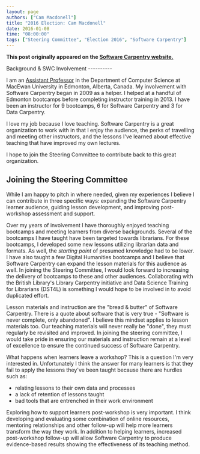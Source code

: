 ```yaml
---
layout: page
authors: ["Cam Macdonell"]
title: "2016 Election: Cam Macdonell"
date: 2016-01-08
time: "08:00:00"
tags: ["Steering Committee", "Election 2016", "Software Carpentry"]
---
```


<p><b>This post originally appeared on the <a href="https://software-carpentry.org/">Software Carpentry website.</a></b></p>
Background & SWC Involvement
----------

I am an [Assistant Professor](http://academic.macewan.ca/macdonellc4/) in the Department of Computer Science at MacEwan
University in Edmonton, Alberta, Canada.  My involvement with Software
Carpentry began in 2009 as a helper.  I helped
at a handful of Edmonton bootcamps before completing instructor training in 2013.  I have been an instructor for 9 bootcamps, 6 for Software Carpentry
and 3 for Data Carpentry.

I love my job because I love teaching.  Software Carpentry is a great
organization to work with in that I enjoy the audience, the perks of travelling and
meeting other instructors, and the lessons I've learned about effective
teaching that have improved my own lectures.

I hope to join the Steering Committee to contribute back to this great organization.

Joining the Steering Committee
------------------------------

While I am happy to pitch in where needed, given my experiences I believe I
can contribute in three specific ways: expanding the Software Carpentry learner audience,
guiding lesson development, and improving post-workshop assessment and support.

Over my years of involvement I have thoroughly enjoyed teaching bootcamps and
meeting learners from diverse backgrounds.
Several of the bootcamps I have
taught have been targeted towards librarians.  For these bootcamps, I developed
some new lessons utilizing librarian data and formats.  As well, the *starting
point* of presumed knowledge had to be lower.  I have also taught a few
Digital Humanities bootcamps and I believe that
Software Carpentry can expand the lesson materials for this audience as well.
In joining the Steering Committee, I would look forward to increasing the
delivery of bootcamps to these and other audiences.  Collaborating with the
British Library's Library Carpentry initiative and Data Science Training for
Librarians (DST4L) is something I would hope to be involved in to avoid
duplicated effort.

Lesson materials and instruction are the "bread & butter" of Software Carpentry.
There is a quote about software that is very true -
"Software is never complete, only abandoned".
I believe this mindset applies to lesson materials too.
Our teaching materials will never really be "done", they must regularly be revisited
and improved.  In joining the steering committee, I would take pride in ensuring our materials
and instruction remain at a level of excellence to ensure the continued success of
Software Carpentry.

What happens when learners leave a workshop?  This is a question I'm very interested in.
Unfortunately I think the answer for many learners is that they fail to apply the lessons
they've been taught because there are hurdles such as:

- relating lessons to their own data and processes
- a lack of retention of lessons taught
- bad tools that are entrenched in their work environment

Exploring how to support learners post-workshop is very important.
I think developing and evaluating some combination of online resources, mentoring
relationships and other follow-up will help more learners transform the way they work.
In addition to helping learners, increased post-workshop follow-up will
allow Software Carpentry to produce evidence-based results showing
the effectiveness of its teaching method.
